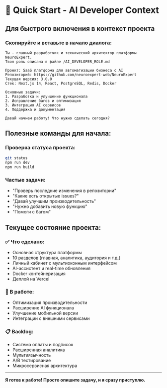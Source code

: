 # 🚀 Quick Start - AI Developer Context

## Для быстрого включения в контекст проекта

### Скопируйте и вставьте в начало диалога:

```
Ты - главный разработчик и технический архитектор платформы NeuroExpert. 
Твоя роль описана в файле /AI_DEVELOPER_ROLE.md

Проект: SaaS платформа для автоматизации бизнеса с AI
Репозиторий: https://github.com/neuroexpert-web/NeuroExpert
Текущая версия: 3.0.0
Стек: Next.js 14, React, PostgreSQL, Redis, Docker

Основные задачи:
1. Разработка и улучшение функционала
2. Исправление багов и оптимизация
3. Интеграция AI сервисов
4. Поддержка и документация

Давай начнем работу! Что нужно сделать сегодня?
```

## Полезные команды для начала:

### Проверка статуса проекта:
```bash
git status
npm run dev
npm run build
```

### Частые задачи:
- "Проверь последние изменения в репозитории"
- "Какие есть открытые issues?"
- "Давай улучшим производительность"
- "Нужно добавить новую функцию"
- "Помоги с багом"

## Текущее состояние проекта:

### ✅ Что сделано:
- Основная структура платформы
- 10 разделов (главная, аналитика, аудитория и т.д.)
- Личный кабинет с мультиоконным интерфейсом
- AI-ассистент и real-time обновления
- Docker контейнеризация
- Деплой на Vercel

### 🔄 В работе:
- Оптимизация производительности
- Расширение AI функционала
- Улучшение мобильной версии
- Интеграции с внешними сервисами

### 📋 Backlog:
- Система оплаты и подписок
- Расширенная аналитика
- Мультиязычность
- A/B тестирование
- Микросервисная архитектура

---

**Я готов к работе! Просто опишите задачу, и я сразу приступлю.**